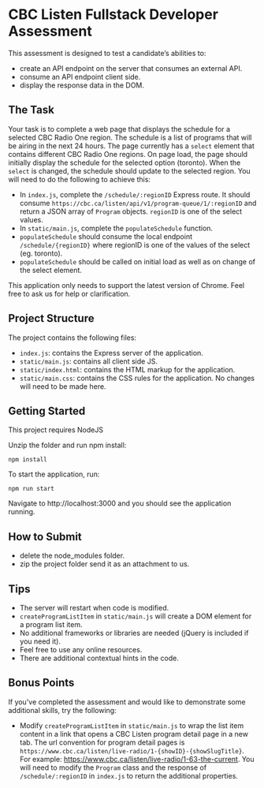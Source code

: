 # CBC Listen Fullstack Developer Assessment

This assessment is designed to test a candidate’s abilities to:

- create an API endpoint on the server that consumes an external API.
- consume an API endpoint client side.
- display the response data in the DOM.

## The Task

Your task is to complete a web page that displays the schedule for a selected CBC Radio One region. The schedule is a list of programs that will be airing in the next 24 hours. The page currently has a `select` element that contains different CBC Radio One regions. On page load, the page should initially display the schedule for the selected option (toronto). When the `select` is changed, the schedule should update to the selected region. You will need to do the following to achieve this:

- In `index.js`, complete the `/schedule/:regionID` Express route. It should consume `https://cbc.ca/listen/api/v1/program-queue/1/:regionID` and return a JSON array of `Program` objects. `regionID` is one of the select values.
- In `static/main.js`, complete the `populateSchedule` function. 
- `populateSchedule` should consume the local endpoint `/schedule/{regionID}` where regionID is one of the values of the select (eg. toronto).
- `populateSchedule` should be called on initial load as well as on change of the select element.

This application only needs to support the latest version of Chrome. Feel free to ask us for help or clarification. 

## Project Structure

The project contains the following files:

- `index.js`: contains the Express server of the application.
- `static/main.js`: contains all client side JS.
- `static/index.html`: contains the HTML markup for the application.
- `static/main.css`: contains the CSS rules for the application. No changes will need to be made here.

## Getting Started

This project requires NodeJS

Unzip the folder and run npm install:

```
npm install
```

To start the application, run:

```
npm run start
```

Navigate to http://localhost:3000 and you should see the application running.

## How to Submit

- delete the node_modules folder.
- zip the project folder send it as an attachment to us.

## Tips 

- The server will restart when code is modified.
- `createProgramListItem` in `static/main.js` will create a DOM element for a program list item.
- No additional frameworks or libraries are needed (jQuery is included if you need it).
- Feel free to use any online resources.
- There are additional contextual hints in the code.

## Bonus Points

If you've completed the assessment and would like to demonstrate some additional skills, try the following:

- Modify `createProgramListItem` in `static/main.js` to wrap the list item content in a link that opens a CBC Listen program detail page in a new tab. The url convention for program detail pages is `https://www.cbc.ca/listen/live-radio/1-{showID}-{showSlugTitle}`. For example: https://www.cbc.ca/listen/live-radio/1-63-the-current. You will need to modify the `Program` class and the response of `/schedule/:regionID` in `index.js` to return the additional properties.

